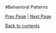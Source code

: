#Behavioral Patterns

<Text Here>

[Prev Page](https://github.com/Krithika-Balan2290/Concurrency-Design-Patterns/blob/master/Docs/Types.md) | [Next Page](https://github.com/Krithika-Balan2290/Concurrency-Design-Patterns/blob/master/Docs/Creational.md)
 
 [Back to contents](https://github.com/Krithika-Balan2290/Concurrency-Design-Patterns/blob/master/Index.md)
